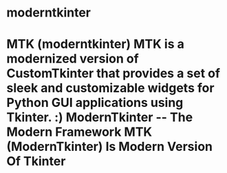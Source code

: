 # moderntkinter
# MTK (moderntkinter)  MTK is a modernized version of CustomTkinter that provides a set of sleek and customizable widgets for Python GUI applications using Tkinter. :)  ModernTkinter --  The Modern Framework  MTK (ModernTkinter) Is Modern Version Of Tkinter 
